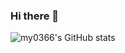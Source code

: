 ### Hi there 👋

![my0366's GitHub stats](https://github-readme-stats.vercel.app/api?username=my0366&show_icons=true&theme=default)
